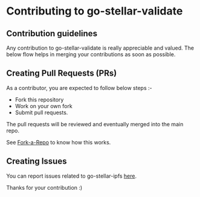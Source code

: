 Contributing to go-stellar-validate
=======


## Contribution guidelines

Any contribution to go-stellar-validate is really appreciable and valued. The below flow helps in merging your contributions as soon as possible.

## Creating Pull Requests (PRs)

As a contributor, you are expected to follow below steps :-
- Fork this repository
- Work on your own fork 
- Submit pull requests. 

The pull requests will be reviewed and eventually merged into the main repo. 

See [Fork-a-Repo](https://help.github.com/articles/fork-a-repo/) to know how this works.


## Creating Issues

You can report issues related to go-stellar-ipfs [here](https://github.com/aanupam23/go-stellar-validate/issues).

Thanks for your contribution :)
